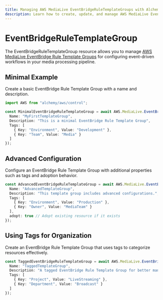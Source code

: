 ```yaml
---
title: Managing AWS MediaLive EventBridgeRuleTemplateGroups with Alchemy
description: Learn how to create, update, and manage AWS MediaLive EventBridgeRuleTemplateGroups using Alchemy Cloud Control.
---
```


# EventBridgeRuleTemplateGroup

The EventBridgeRuleTemplateGroup resource allows you to manage [AWS MediaLive EventBridge Rule Template Groups](https://docs.aws.amazon.com/medialive/latest/userguide/) for configuring event-driven workflows in your media processing pipeline.

## Minimal Example

Create a basic EventBridge Rule Template Group with a name and description.

```ts
import AWS from "alchemy/aws/control";

const MinimalEventBridgeRuleTemplateGroup = await AWS.MediaLive.EventBridgeRuleTemplateGroup("MinimalRuleTemplateGroup", {
  Name: "MyFirstTemplateGroup",
  Description: "This is a minimal EventBridge Rule Template Group",
  Tags: [
    { Key: "Environment", Value: "Development" },
    { Key: "Team", Value: "Media" }
  ]
});
```

## Advanced Configuration

Configure an EventBridge Rule Template Group with additional properties such as tags and adoption behavior.

```ts
const AdvancedEventBridgeRuleTemplateGroup = await AWS.MediaLive.EventBridgeRuleTemplateGroup("AdvancedRuleTemplateGroup", {
  Name: "AdvancedTemplateGroup",
  Description: "This template group includes advanced configurations.",
  Tags: [
    { Key: "Environment", Value: "Production" },
    { Key: "Owner", Value: "MediaTeam" }
  ],
  adopt: true // Adopt existing resource if it exists
});
```

## Using Tags for Organization

Create an EventBridge Rule Template Group that uses tags to categorize resources effectively.

```ts
const TaggedEventBridgeRuleTemplateGroup = await AWS.MediaLive.EventBridgeRuleTemplateGroup("TaggedRuleTemplateGroup", {
  Name: "TaggedTemplateGroup",
  Description: "A tagged EventBridge Rule Template Group for better management.",
  Tags: [
    { Key: "Project", Value: "LiveStreaming" },
    { Key: "Department", Value: "Broadcast" }
  ]
});
```